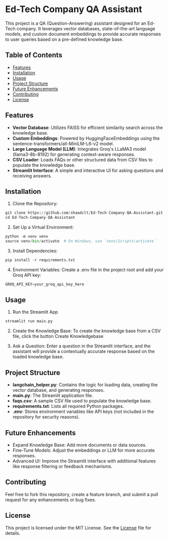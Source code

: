 # Ed-Tech Company QA Assistant
This project is a QA (Question-Answering) assistant designed for an Ed-Tech company. It leverages vector databases, state-of-the-art language models, and custom document embeddings to provide accurate responses to user queries based on a pre-defined knowledge base.

## Table of Contents
- [Features](#Features)
- [Installation](#Installation)
- [Usage](#Usage)
- [Project Structure](#Project-Structure)
- [Future Enhancements](#Future-Enhancements)
- [Contributing](#Contributing)
- [License](#License)

## Features
- **Vector Database**: Utilizes FAISS for efficient similarity search across the knowledge base.
- **Custom Embeddings**: Powered by HuggingFaceEmbeddings using the sentence-transformers/all-MiniLM-L6-v2 model.
- **Large Language Model (LLM)**: Integrates Groq's LLaMA3 model (llama3-8b-8192) for generating context-aware responses.
- **CSV Loader**: Loads FAQs or other structured data from CSV files to populate the knowledge base.
- **Streamlit Interface**: A simple and interactive UI for asking questions and receiving answers.

## Installation
1. Clone the Repository:

```python
git clone https://github.com/shaadclt/Ed-Tech-Company-QA-Assistant.git
cd Ed-Tech-Company-QA-Assistant
```

2. Set Up a Virtual Environment:

```python
python -m venv venv
source venv/bin/activate  # On Windows, use `venv\Scripts\activate`
```

3. Install Dependencies:

```python
pip install -r requirements.txt
```

4. Environment Variables: Create a .env file in the project root and add your Groq API key:

```python
GROQ_API_KEY=your_groq_api_key_here
```

## Usage
1. Run the Streamlit App

```python
streamlit run main.py
```

2. Create the Knowledge Base:
To create the knowledge base from a CSV file, click the button Create Knowledgebase

3. Ask a Question: 
Enter a question in the Streamlit interface, and the assistant will provide a contextually accurate response based on the loaded knowledge base.

## Project Structure
- **langchain_helper.py**: Contains the logic for loading data, creating the vector database, and generating responses.
- **main.py**: The Streamlit application file.
- **faqs.csv**: A sample CSV file used to populate the knowledge base.
- **requirements.txt**: Lists all required Python packages.
- **.env**: Stores environment variables like API keys (not included in the repository for security reasons).
  
## Future Enhancements
- Expand Knowledge Base: Add more documents or data sources.
- Fine-Tune Models: Adjust the embeddings or LLM for more accurate responses.
- Advanced UI: Improve the Streamlit interface with additional features like response filtering or feedback mechanisms.

## Contributing
Feel free to fork this repository, create a feature branch, and submit a pull request for any enhancements or bug fixes.

## License
This project is licensed under the MIT License. See the [License](/LICENSE.txt) file for details.
